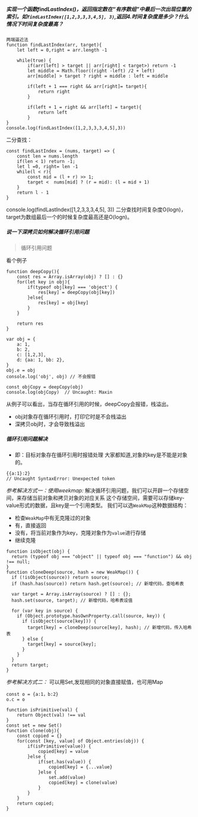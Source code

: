 ##### 实现一个函数findLastIndex()，返回指定数在“有序数组”中最后一次出现位置的索引。如`findLastIndex([1,2,3,3,3,4,5], 3)`,返回4.时间复杂度是多少？什么情况下时间复杂度最高？
```
两端逼近法
function findLastIndex(arr, target){
    let left = 0,right = arr.length -1

    while(true) {
        if(arr[left] > target || arr[right] < target>) return -1
        let middle = Math.floor((right -left) /2 + left)
        arr[middle] > target ? right = middle : left = middle

        if(left + 1 === right && arr[right]= target){
            return right
        }

        if(left + 1 = right && arr[left] = target){
            return left
        }
}
console.log(findLastIndex([1,2,3,3,3,4,5],3))
```
二分查找：
```
const findLastIndex = (nums, target) => {
    const len = nums.length
    if(len < 1) return -1;
    let l =0, right= len -1
    while(l < r){
        const mid = (l + r) >> 1;
        target <  nums[mid] ? (r = mid): (l = mid + 1)
    }
    return l - 1
}
```
console.log(findLastIndex([1,2,3,3,3,4,5], 3))
二分查找时间复杂度O(logn)，target为数组最后一个的时候复杂度最高还是O(logn)。

##### 说一下深拷贝如何解决循环引用问题
> 循环引用问题

看个例子
```
function deepCopy(){
    const res = Array.isArray(obj) ? [] : {}
    for(let key in obj){
        if(typeof obj[key] === 'object') {
            res[key] = deepCopy(obj[key])
        }else{
            res[key] = obj[key]
        }
    }

    return res
}

var obj = {
    a: 1,
    b: 2,
    c: [1,2,3],
    d: {aa: 1, bb: 2},
}
obj.e = obj
console.log('obj', obj) // 不会报错

const objCopy = deepCopy(obj)
console.log(objCopy)  // Uncaught: Maxin
```
从例子可以看出，当存在循环引用的时候，deepCopy会报错，栈溢出。
+ obj对象存在循环引用时，打印它时是不会栈溢出
+ 深拷贝obj时，才会导致栈溢出

##### 循环引用问题解决
+ 即：目标对象存在循环引用时报错处理
大家都知道,对象的key是不能是对象的。
```
{{a:1}:2}
// Uncaught SyntaxError: Unexpected token 
```
*参考解决方式一：使用weekmap:*
解决循环引用问题，我们可以开辟一个存储空间，来存储当前对象和拷贝对象的对应关系
这个存储空间，需要可以存储key-value形式的数据，且key是一个引用类型。
我们可以选`WeakMap`这种数据结构：
+ 检查`WeakMap`中有无克隆过的对象
+ 有，直接返回
+ 没有，将当前对象作为key，克隆对象作为`value`进行存储
+ 继续克隆
```
function isObject(obj) {
  return (typeof obj === "object" || typeof obj === "function") && obj !== null;
}
function cloneDeep(source, hash = new WeakMap()) {
  if (!isObject(source)) return source;
  if (hash.has(source)) return hash.get(source); // 新增代码，查哈希表

  var target = Array.isArray(source) ? [] : {};
  hash.set(source, target); // 新增代码，哈希表设值

  for (var key in source) {
    if (Object.prototype.hasOwnProperty.call(source, key)) {
      if (isObject(source[key])) {
        target[key] = cloneDeep(source[key], hash); // 新增代码，传入哈希表
      } else {
        target[key] = source[key];
      }
    }
  }
  return target;
}
```
*参考解决方式二：*
可以用Set,发现相同的对象直接赋值，也可用Map
```
const o = {a:1，b:2}
o.c = o

function isPrimitive(val) {
    return Object(val) !== val
}
const set = new Set()
function clone(obj){
    const copied = {}
    for(const [key, value] of Object.entries(obj)) {
        if(isPrimitive(value)) {
            copied[key] = value
        }else {
            if(set.has(value)) {
                copied[key] = {...value}
            }else {
                set.add(value)
                copied[key] = clone(value)
            }
        }
    }
    return copied;
}
```


